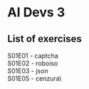 # AI Devs 3

## List of exercises

S01E01 - captcha\
S01E02 - roboiso\
S01E03 - json\
S01E05 - cenzura\
